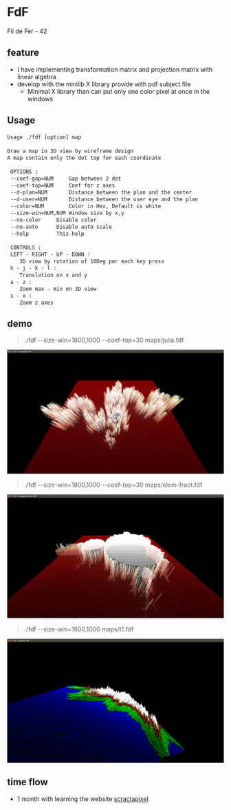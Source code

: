 # FdF

Fil de Fer - 42

## feature 

- I have implementing transformation matrix and projection matrix with linear algebra
- develop with the minilib X library provide with pdf subject file
	- Minimal X library than can put only one color pixel at once in the windows

## Usage

```
Usage ./fdf [option] map

Draw a map in 3D view by wireframe design
A map contain only the dot top for each coordinate

 OPTIONS :        
 --coef-gap=NUM		Gap between 2 dot
 --coef-top=NUM		Coef for z axes
 --d-plan=NUM		Distance between the plan and the center
 --d-user=NUM		Distance between the user eye and the plan
 --color=NUM		Color in Hex, Default is white
 --size-win=NUM,NUM	Window size by x,y
 --no-color		Disable color
 --no-auto		Disable auto scale
 --help			This help

 CONTROLS :
 LEFT - RIGHT - UP - DOWN :
	3D view by rotation of 10Deg per each key press
 h - j - k - l :
	Translation on x and y
 a - z :
	Zoom max - min on 3D view
 s - x :
	Zoom z axes
```

## demo

> ./fdf --size-win=1800,1000 --coef-top=30 maps/julia.fdf

![1](https://github.com/panaC/FdF/raw/master/img/1.png)

> ./fdf --size-win=1800,1000 --coef-top=30 maps/elem-fract.fdf

![2](https://github.com/panaC/FdF/raw/master/img/2.png)

> ./fdf --size-win=1800,1000 maps/t1.fdf

![3](https://github.com/panaC/FdF/raw/master/img/3.png)

## time flow

- 1 month with learning the website [scractapixel](https://www.scratchapixel.com/)
